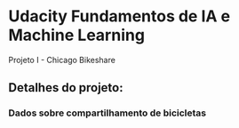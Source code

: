 # Udacity Fundamentos de IA e Machine Learning
Projeto I - Chicago Bikeshare

## Detalhes do projeto:
### Dados sobre compartilhamento de bicicletas

